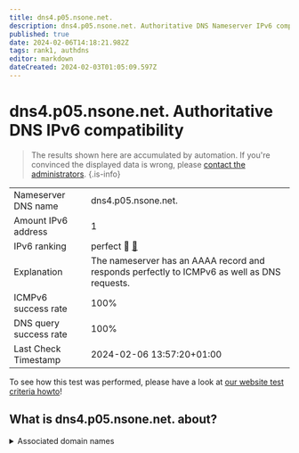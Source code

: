 ```yaml
---
title: dns4.p05.nsone.net.
description: dns4.p05.nsone.net. Authoritative DNS Nameserver IPv6 compatibility
published: true
date: 2024-02-06T14:18:21.982Z
tags: rank1, authdns
editor: markdown
dateCreated: 2024-02-03T01:05:09.597Z
---
```


# dns4.p05.nsone.net. Authoritative DNS IPv6 compatibility

> The results shown here are accumulated by automation. If you're convinced the displayed data is wrong, please [contact the administrators](/howto/chat). 
{.is-info}




|   |   |
| - | - |
| Nameserver DNS name | dns4.p05.nsone.net.
| Amount IPv6 address | 1
| IPv6 ranking | perfect :1st_place_medal: [🔗](/howto/ranking) |
| Explanation | The nameserver has an AAAA record and responds perfectly to ICMPv6 as well as DNS requests. |
| ICMPv6 success rate | 100%|
| DNS query success rate | 100% |
| Last Check Timestamp | 2024-02-06 13:57:20+01:00 |

To see how this test was performed, please have a look at [our website test criteria howto](/howto/testcriteria/authdns)!


## What is dns4.p05.nsone.net. about?






<details>
<summary>Associated domain names</summary>

duckduckgo.com

greenplum.org

</details>
